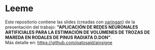 # Leeme  

Este repositorio contiene las slides (creadas con [xaringan](https://github.com/yihui/xaringan)) de la presentación del trabajo: **"APLICACIÓN DE REDES NEURONALES ARTIFICIALES PARA LA ESTIMACIÓN DE VOLÚMENES DE TROZAS DE MAREDA EN RODALES DE PINUS RADIATA D.DON"**.  
Más detalle en: https://github.com/patosaid/ainsigne  
